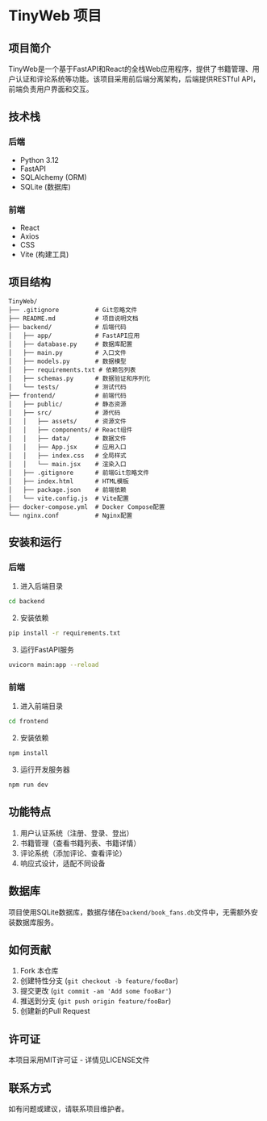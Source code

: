 # TinyWeb 项目

## 项目简介
TinyWeb是一个基于FastAPI和React的全栈Web应用程序，提供了书籍管理、用户认证和评论系统等功能。该项目采用前后端分离架构，后端提供RESTful API，前端负责用户界面和交互。

## 技术栈
### 后端
- Python 3.12
- FastAPI
- SQLAlchemy (ORM)
- SQLite (数据库)

### 前端
- React
- Axios
- CSS
- Vite (构建工具)

## 项目结构
```
TinyWeb/
├── .gitignore          # Git忽略文件
├── README.md           # 项目说明文档
├── backend/            # 后端代码
│   ├── app/            # FastAPI应用
│   ├── database.py     # 数据库配置
│   ├── main.py         # 入口文件
│   ├── models.py       # 数据模型
│   ├── requirements.txt # 依赖包列表
│   ├── schemas.py      # 数据验证和序列化
│   └── tests/          # 测试代码
├── frontend/           # 前端代码
│   ├── public/         # 静态资源
│   ├── src/            # 源代码
│   │   ├── assets/     # 资源文件
│   │   ├── components/ # React组件
│   │   ├── data/       # 数据文件
│   │   ├── App.jsx     # 应用入口
│   │   ├── index.css   # 全局样式
│   │   └── main.jsx    # 渲染入口
│   ├── .gitignore      # 前端Git忽略文件
│   ├── index.html      # HTML模板
│   ├── package.json    # 前端依赖
│   └── vite.config.js  # Vite配置
├── docker-compose.yml  # Docker Compose配置
└── nginx.conf          # Nginx配置
```

## 安装和运行
### 后端
1. 进入后端目录
```bash
cd backend
```
2. 安装依赖
```bash
pip install -r requirements.txt
```
3. 运行FastAPI服务
```bash
uvicorn main:app --reload
```

### 前端
1. 进入前端目录
```bash
cd frontend
```
2. 安装依赖
```bash
npm install
```
3. 运行开发服务器
```bash
npm run dev
```

## 功能特点
1. 用户认证系统（注册、登录、登出）
2. 书籍管理（查看书籍列表、书籍详情）
3. 评论系统（添加评论、查看评论）
4. 响应式设计，适配不同设备

## 数据库
项目使用SQLite数据库，数据存储在`backend/book_fans.db`文件中，无需额外安装数据库服务。

## 如何贡献
1. Fork 本仓库
2. 创建特性分支 (`git checkout -b feature/fooBar`)
3. 提交更改 (`git commit -am 'Add some fooBar'`)
4. 推送到分支 (`git push origin feature/fooBar`)
5. 创建新的Pull Request

## 许可证
本项目采用MIT许可证 - 详情见LICENSE文件

## 联系方式
如有问题或建议，请联系项目维护者。